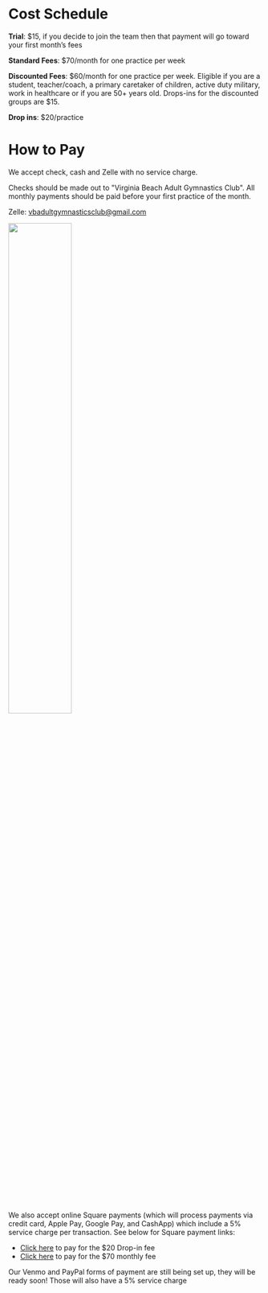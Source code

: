 <!---layout: page
title: "Pay"
permalink: /pay--->
# Cost Schedule
<b>Trial</b>: $15, if you decide to join the team then that payment will go toward your first month’s fees

<b>Standard Fees</b>: $70/month for one practice per week

<b>Discounted Fees</b>: $60/month for one practice per week. Eligible if you are a student, teacher/coach, a primary caretaker of children, active duty military, work in healthcare or if you are 50+ years old. Drops-ins for the discounted groups are $15.

<b>Drop ins</b>: $20/practice

# How to Pay
We accept check, cash and Zelle with no service charge.

Checks should be made out to "Virginia Beach Adult Gymnastics Club". All monthly payments should be paid before your first practice of the month.

Zelle: vbadultgymnasticsclub@gmail.com

<img src="https://github.com/user-attachments/assets/b5b8b6f1-2c74-4985-ae10-0d79055584cd" width="50%" height="50%" />

We also accept online Square payments (which will process payments via credit card, Apple Pay, Google Pay, and CashApp) which include a 5% service charge per transaction. See below for Square payment links:
- [Click here](https://square.link/u/Ru9RugPL) to pay for the $20 Drop-in fee
- [Click here](https://square.link/u/Ru9RugPL) to pay for the $70 monthly fee

Our Venmo and PayPal forms of payment are still being set up, they will be ready soon! Those will also have a 5% service charge


